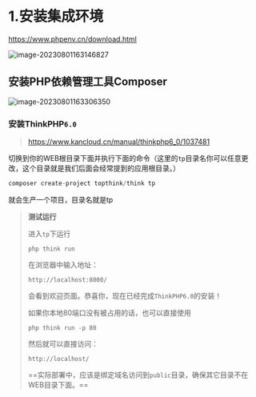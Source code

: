 # 1.安装集成环境

https://www.phpenv.cn/download.html

![image-20230801163146827](https://gitee.com/yc556/md-pic/raw/master/image-20230801163146827.png)



## 安装PHP依赖管理工具Composer



![image-20230801163306350](https://gitee.com/yc556/md-pic/raw/master/image-20230801163306350.png)



### 安装ThinkPHP`6.0`

> https://www.kancloud.cn/manual/thinkphp6_0/1037481



切换到你的WEB根目录下面并执行下面的命令（这里的`tp`目录名你可以任意更改，这个目录就是我们后面会经常提到的应用根目录。）

```php
composer create-project topthink/think tp
```

就会生产一个项目，目录名就是tp

> **测试运行**
>
> 进入`tp`下运行
>
> ```
> php think run
> ```
>
> 在浏览器中输入地址：
>
> ```
> http://localhost:8000/
> ```
>
> 会看到欢迎页面。恭喜你，现在已经完成`ThinkPHP6.0`的安装！
>
> 如果你本地80端口没有被占用的话，也可以直接使用
>
> ```
> php think run -p 80
> ```
>
> 然后就可以直接访问：
>
> ```
> http://localhost/
> ```
>
> ==实际部署中，应该是绑定域名访问到`public`目录，确保其它目录不在WEB目录下面。==

